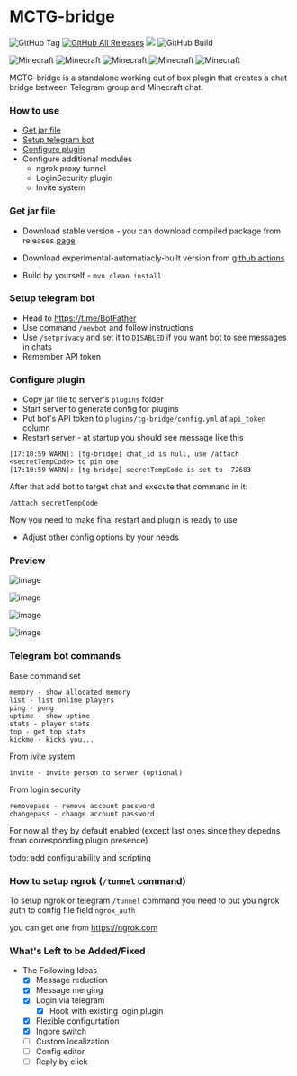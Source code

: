 # MCTG-bridge
![GitHub Tag](https://img.shields.io/github/v/tag/fulcanelly/mctg-bridge)
<a href="https://github.com/fulcanelly/mctg-bridge/releases/"><img src="https://img.shields.io/github/downloads/fulcanelly/mctg-bridge/total.svg" alt="GitHub All Releases"/></a>
<img src="https://img.shields.io/github/stars/fulcanelly/mctg-bridge"/>
![GitHub Build](https://img.shields.io/github/actions/workflow/status/fulcanelly/mctg-bridge/main.yml?branch=master)


<a><img src="https://img.shields.io/badge/MC-1.17.*-brightgreen.svg" alt="Minecraft"/></a>
<img src="https://img.shields.io/badge/MC-1.18.*-brightgreen.svg" alt="Minecraft"/>
<img src="https://img.shields.io/badge/MC-1.19.*-brightgreen.svg" alt="Minecraft"/>
<img src="https://img.shields.io/badge/MC-1.20.*-brightgreen.svg" alt="Minecraft"/>
<img src="https://img.shields.io/badge/MC-1.21.*-brightgreen.svg" alt="Minecraft"/>


MCTG-bridge is a standalone working out of box plugin that creates a chat bridge between Telegram group and Minecraft chat.

### How to use 
- [Get jar file](#get-jar-file)
- [Setup telegram bot](#setup-telegram-bot)
- [Configure plugin](#configure-plugin)
- Configure additional modules
   - ngrok proxy tunnel
   - LoginSecurity plugin
   - Invite system

### Get jar file
- Download stable version - you can download compiled package from releases [page](https://github.com/fulcanelly/mctg-bridge/releases)

- Download experimental-automatiacly-built version from [github actions](https://github.com/fulcanelly/mctg-bridge/actions)

- Build by yourself - `mvn clean install`

### Setup telegram bot 

- Head to https://t.me/BotFather
- Use command `/newbot` and follow instructions
- Use `/setprivacy` and set it to `DISABLED` if you want bot to see messages in chats
- Remember API token


### Configure plugin
 - Copy jar file to server's `plugins` folder
 - Start server to generate config for plugins
 - Put bot's API token to ```plugins/tg-bridge/config.yml``` at `api_token` column 
 - Restart server - at startup you should see message like this
```log
[17:10:59 WARN]: [tg-bridge] chat_id is null, use /attach <secretTempCode> to pin one
[17:10:59 WARN]: [tg-bridge] secretTempCode is set to -72683
```
After that add bot to target chat and execute that command in it:
```
/attach secretTempCode
```
Now you need to make final restart and plugin is ready to use 

- Adjust other config options by your needs
### Preview 

![image](https://github.com/user-attachments/assets/4c6339c9-be85-4c71-bdbf-b8c2af984cb7)


![image](https://github.com/user-attachments/assets/c424be96-3a73-4c80-a5f0-0e54234a5cd7)

 
![image](https://github.com/user-attachments/assets/a4e52cd1-e1a9-4790-a018-8ec457bb3a71)


![image](https://github.com/user-attachments/assets/7be1055c-c16a-4c6b-9ad3-d3d17319efc2)



### Telegram bot commands

Base command set

```
memory - show allocated memory
list - list online players
ping - pong
uptime - show uptime
stats - player stats
top - get top stats
kickme - kicks you...
```

From ivite system
```
invite - invite person to server (optional)
```

From login security
```
removepass - remove account password
changepass - change account password
```

For now all they by default enabled (except last ones since they depedns from corresponding plugin presence)

todo: add configurability and scripting 


### How to setup ngrok (`/tunnel` command)

To setup ngrok or telegram `/tunnel` command you need to put you ngrok auth to config file field `ngrok_auth`

you can get one from https://ngrok.com


### What's Left to be Added/Fixed
- The Following Ideas
  - [x] Message reduction
  - [x] Message merging
  - [x] Login via telegram
    - [x] Hook with existing login plugin
  - [x] Flexible configurtation
  - [x] Ingore switch
  - [ ] Custom localization
  - [ ] Config editor
  - [ ] Reply by click
